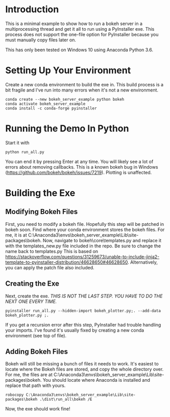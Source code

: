 Introduction
============
This is a minimal example to show how to run a bokeh server
in a multiprocessing thread and get it all to run using a
PyInstaller exe. This process does not support the one-file option
for PyInstaller because you must manually copy files later on.

This has only been tested on Windows 10 using Anaconda Python 3.6.

Setting Up Your Environment
===========================
Create a new conda environment to build the exe in. This build process
is a bit fragile and I've run into many errors when it's not a new
environment.
```
conda create --new bokeh_server_example python bokeh
conda activate bokeh_server_example
conda install -c conda-forge pyinstaller
```

Running the Demo In Python
==========================
Start it with
```
python run_all.py
```
You can end it by pressing Enter at any time.
You will likely see a lot of errors about removing callbacks. This is a 
known bokeh bug in Windows (https://github.com/bokeh/bokeh/issues/7219). 
Plotting is unaffected.

Building the Exe
================
Modifying Bokeh Files
---------------------
First, you need to modify a bokeh file. Hopefully this step will be patched in bokeh soon.
Find where your conda environment stores the bokeh files. For me, it is at 
C:\Anaconda3\envs\bokeh_server_example\Lib\site-packages\bokeh\.
Now, navigate to bokeh\core\templates.py and replace it with the templates_new.py file
included in the repo. Be sure to change the name back to templates.py This is based on 
https://stackoverflow.com/questions/31259673/unable-to-include-jinja2-template-to-pyinstaller-distribution/46628650#46628650.
Alternatively, you can apply the patch file also included.

Creating the Exe
----------------
Next, create the exe. *THIS IS NOT THE LAST STEP. YOU HAVE TO DO THE NEXT ONE EVERY TIME.*
```
pyinstaller run_all.py --hidden-import bokeh_plotter.py;. --add-data bokeh_plotter.py ;.
```
If you get a recursion error after this step, PyInstaller had trouble handling your imports. 
I've found it's usually fixed by creating a new conda environment (see top of file).

Adding Bokeh Files
------------------
Bokeh will still be missing a bunch of files it needs to work. It's 
easiest to locate where the Bokeh files are stored, and copy the whole 
directory over. For me, the files are at 
C:\Anaconda3\envs\bokeh_server_example\Lib\site-packages\bokeh.
You should locate where Anaconda is installed and replace that path with yours.
```
robocopy C:\Anaconda3\envs\bokeh_server_example\Lib\site-packages\bokeh .\dist\run_all\bokeh /E
```

Now, the exe should work fine!